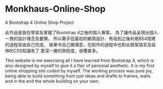 # Monkhaus-Online-Shop
A Bootstrap 4 Online Shop Project

此作品是我在學習及掌握了Bootstrap 4之後的個人專案，
為了讓作品呈現出個人一貫的設計理念及要領，
所以著手從最初的網頁設計、佈局到之後利用BS4搭建的過程皆由自己完成，
結果令自己頗滿意，在創作的過程中也對此框架語言及延伸的CSS知識有了
更深一層的熟稔度，收穫甚多。

This website is me exercising all I have learned from Bootstrap 4, 
which is also designed by myself to give it a flair of personal aesthetic. 
It is my first online shopping site coded by myself. The working process was 
pure joy, being able to build something from just ideas and drafts to frames, 
walls and in the end the whole building on your own. 
